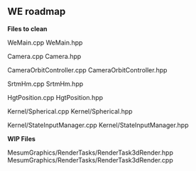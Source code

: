 ## WE roadmap

**Files to clean**

WeMain.cpp
WeMain.hpp

Camera.cpp
Camera.hpp

CameraOrbitController.cpp
CameraOrbitController.hpp

SrtmHm.cpp
SrtmHm.hpp

HgtPosition.cpp
HgtPosition.hpp

Kernel/Spherical.cpp
Kernel/Spherical.hpp

Kernel/StateInputManager.cpp
Kernel/StateInputManager.hpp

**WIP Files**

MesumGraphics/RenderTasks/RenderTask3dRender.hpp
MesumGraphics/RenderTasks/RenderTask3dRender.cpp